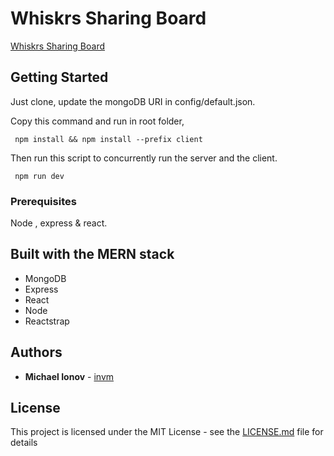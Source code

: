 # Whiskrs Sharing Board

[Whiskrs Sharing Board](https://arcane-lake-47559.herokuapp.com/)

## Getting Started

Just clone, update the mongoDB URI in config/default.json.

Copy this command and run in root folder,

<pre>
<code> npm install && npm install --prefix client </code>
</pre>

Then run this script to concurrently run the server and the client.
<pre>
<code> npm run dev </code>
</pre>


### Prerequisites

Node , express & react.

## Built with the MERN stack

- MongoDB
- Express
- React
- Node
- Reactstrap

## Authors

- **Michael Ionov** - [invm](https://github.com/invm)

## License

This project is licensed under the MIT License - see the [LICENSE.md](./LICENSE.md) file for details
